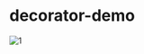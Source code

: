 # decorator-demo

![1](https://user-images.githubusercontent.com/23150134/39424867-5a65fc7c-4c81-11e8-8b01-1dabe2a3c52d.png)
